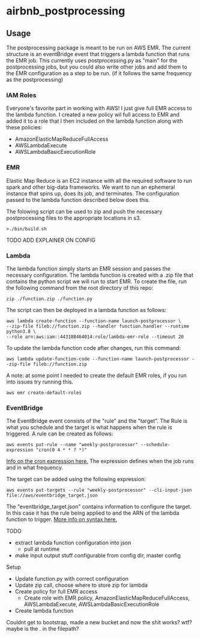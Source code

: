# airbnb_postprocessing

## Usage
The postprocessing package is meant to be run on AWS EMR. The current 
structure is an eventBridge event that triggers a lambda function that 
runs the EMR job. This currently uses postprocessing.py as "main" for 
the postprocessing jobs, but you could also write other jobs and add 
them to the EMR configuration as a step to be run. (if it follows the
same frequency as the postprocessing)

### IAM Roles
Everyone's favorite part in working with AWS! I just give full EMR access to
the lambda function. I created a new policy wil full access to EMR and added
it to a role that I then included on the lambda function along with these
policies:
* AmazonElasticMapReduceFullAccess
* AWSLambdaExecute
* AWSLambdaBasicExecutionRole

### EMR
Elastic Map Reduce is an EC2 instance with all the required software to run spark and 
other big-data frameworks. We want to run an ephemeral instance that spins up, does its
job, and terminates. The configuration passed to the lambda function described below
does this. 

The folowing script can be used to zip and push the necessary postprocessing files to 
the appropriate locations in s3.  
```commandline
>./bin/build.sh
```

TODO ADD EXPLAINER ON CONFIG

### Lambda
The lambda function simply starts an EMR session and passes the necessary configuration.
The lambda function is created with a .zip file that contains the python script we will
run to start EMR. To create the file, run the following command from the root directory
of this repo:
```commandline
zip ./function.zip ./function.py
```
The script can then be deployed in a lambda function as follows:
```commandline
aws lambda create-function --function-name launch-postprocessor \
--zip-file fileb://function.zip --handler function.handler --runtime python3.8 \
--role arn:aws:iam::443188464014:role/lambda-emr-role --timeout 20
```
To update the lambda function code after changes, run this command:
```commandline
aws lambda update-function-code --function-name launch-postprocessor --zip-file fileb://function.zip
```
A note: at some point I needed to create the default EMR roles, if you run into
issues try running this. 
```commandline
aws emr create-default-roles
```

### EventBridge
The EventBridge event consists of the "rule" and the "target". The Rule is what you schedule
and the target is what happens when the rule is triggered. A rule can be created as follows:
```commandline
aws events put-rule --name "weekly-postprocessor" --schedule-expression "cron(0 4 * * ? *)"
```
[Info on the cron expression here.](https://en.wikipedia.org/wiki/Cron) The expression 
defines when the job runs and in what frequency.

The target can be added using the following expression:
```commandline
aws events put-targets --rule "weekly-postprocessor" --cli-input-json file://aws/eventbridge_target.json
```
The "eventbridge_target.json" contains information to configure the target. In this case 
it has the rule being applied to and the ARN of the lambda function to trigger.
[More info on syntax here.](https://docs.aws.amazon.com/cli/latest/reference/events/put-targets.html)

TODO
* extract lambda function configuration into json
  * pull at runtime
* make input output stuff configurable from config dir, master config

Setup
* Update function.py with correct configuration
* Update zip call, choose where to store zip for lambda
* Create policy for full EMR access
  * Create role with EMR policy, AmazonElasticMapReduceFullAccess, AWSLambdaExecute, 
    AWSLambdaBasicExecutionRole
* Create lambda function



Couldnt get to bootstrap, made a new bucket and now the shit works? wtf?
maybe is the . in the filepath?
